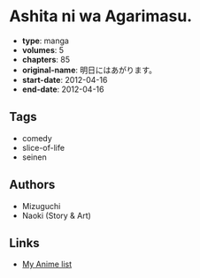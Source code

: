 # Ashita ni wa Agarimasu.

-   **type**: manga
-   **volumes**: 5
-   **chapters**: 85
-   **original-name**: 明日にはあがります。
-   **start-date**: 2012-04-16
-   **end-date**: 2012-04-16

## Tags

-   comedy
-   slice-of-life
-   seinen

## Authors

-   Mizuguchi
-   Naoki (Story & Art)

## Links

-   [My Anime list](https://myanimelist.net/manga/128081/Ashita_ni_wa_Agarimasu)
